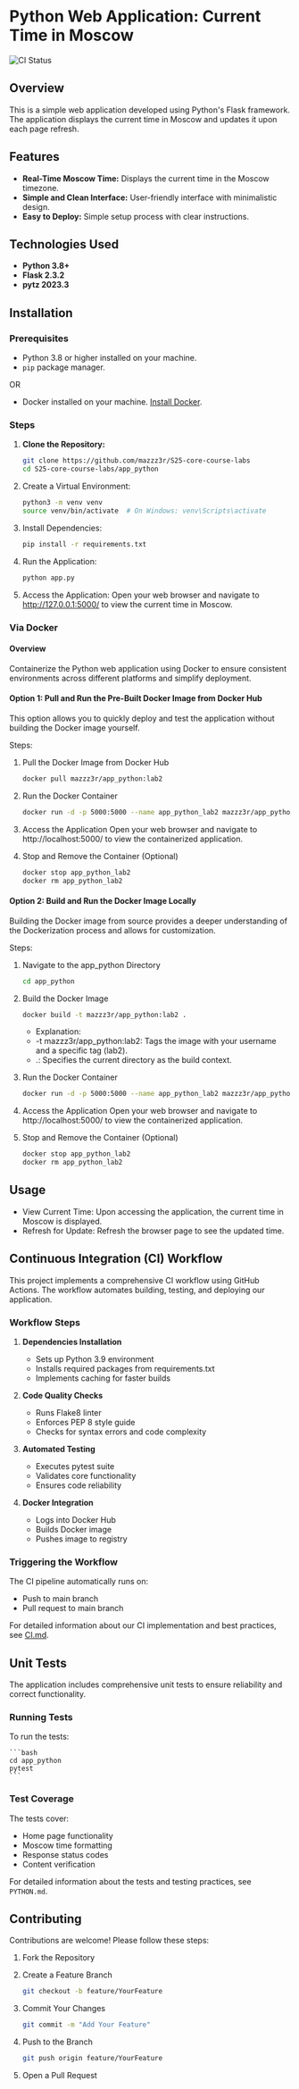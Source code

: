 # Python Web Application: Current Time in Moscow

![CI Status](https://github.com/mazzz3r/S25-core-course-labs/actions/workflows/python-app.yml/badge.svg)

## Overview

This is a simple web application developed using Python's Flask framework. The application displays the current time in Moscow and updates it upon each page refresh.

## Features

- **Real-Time Moscow Time:** Displays the current time in the Moscow timezone.
- **Simple and Clean Interface:** User-friendly interface with minimalistic design.
- **Easy to Deploy:** Simple setup process with clear instructions.

## Technologies Used

- **Python 3.8+**
- **Flask 2.3.2**
- **pytz 2023.3**

## Installation

### Prerequisites

- Python 3.8 or higher installed on your machine.
- `pip` package manager.

OR

- Docker installed on your machine. [Install Docker](https://docs.docker.com/get-docker/).

### Steps

1. **Clone the Repository:**

   ```bash
   git clone https://github.com/mazzz3r/S25-core-course-labs
   cd S25-core-course-labs/app_python
   ```

2.	Create a Virtual Environment:

    ```bash
    python3 -m venv venv
    source venv/bin/activate  # On Windows: venv\Scripts\activate
    ```

3.	Install Dependencies:

    ```bash
    pip install -r requirements.txt
    ```

4.	Run the Application:

    ```bash
    python app.py
    ```

5.	Access the Application:
    Open your web browser and navigate to http://127.0.0.1:5000/ to view the current time in Moscow.

### Via Docker

#### Overview

Containerize the Python web application using Docker to ensure consistent environments across different platforms and simplify deployment.

#### Option 1: Pull and Run the Pre-Built Docker Image from Docker Hub

This option allows you to quickly deploy and test the application without building the Docker image yourself.

Steps:
1.	Pull the Docker Image from Docker Hub

    ```bash
    docker pull mazzz3r/app_python:lab2
    ```

2.	Run the Docker Container

    ```bash
    docker run -d -p 5000:5000 --name app_python_lab2 mazzz3r/app_python:lab2
    ```

3.	Access the Application
Open your web browser and navigate to http://localhost:5000/ to view the containerized application.

4.	Stop and Remove the Container (Optional)

    ```bash
    docker stop app_python_lab2
    docker rm app_python_lab2
    ```

#### Option 2: Build and Run the Docker Image Locally

Building the Docker image from source provides a deeper understanding of the Dockerization process and allows for customization.

Steps:
1.	Navigate to the app_python Directory

    ```bash
    cd app_python
    ```

2.	Build the Docker Image

    ```bash
    docker build -t mazzz3r/app_python:lab2 .
    ```

	- Explanation:
	- -t mazzz3r/app_python:lab2: Tags the image with your username and a specific tag (lab2).
	- .: Specifies the current directory as the build context.

3.	Run the Docker Container

    ```bash
    docker run -d -p 5000:5000 --name app_python_lab2 mazzz3r/app_python:lab2
    ```

4.	Access the Application
Open your web browser and navigate to http://localhost:5000/ to view the containerized application.
5.	Stop and Remove the Container (Optional)

    ```bash
    docker stop app_python_lab2
    docker rm app_python_lab2
    ```


## Usage
- View Current Time: Upon accessing the application, the current time in Moscow is displayed.
- Refresh for Update: Refresh the browser page to see the updated time.

## Continuous Integration (CI) Workflow

This project implements a comprehensive CI workflow using GitHub Actions. The workflow automates building, testing, and deploying our application.

### Workflow Steps

1. **Dependencies Installation**
   - Sets up Python 3.9 environment
   - Installs required packages from requirements.txt
   - Implements caching for faster builds

2. **Code Quality Checks**
   - Runs Flake8 linter
   - Enforces PEP 8 style guide
   - Checks for syntax errors and code complexity

3. **Automated Testing**
   - Executes pytest suite
   - Validates core functionality
   - Ensures code reliability

4. **Docker Integration**
   - Logs into Docker Hub
   - Builds Docker image
   - Pushes image to registry

### Triggering the Workflow

The CI pipeline automatically runs on:
- Push to main branch
- Pull request to main branch

For detailed information about our CI implementation and best practices, see [CI.md](CI.md).

## Unit Tests

The application includes comprehensive unit tests to ensure reliability and correct functionality.

### Running Tests

To run the tests:

    ```bash
    cd app_python
    pytest
    ```


### Test Coverage

The tests cover:
- Home page functionality
- Moscow time formatting
- Response status codes
- Content verification

For detailed information about the tests and testing practices, see `PYTHON.md`.

## Contributing

Contributions are welcome! Please follow these steps:

1. Fork the Repository
2. Create a Feature Branch

    ```bash
    git checkout -b feature/YourFeature
    ```

3.	Commit Your Changes

    ```bash
    git commit -m "Add Your Feature"
    ```

4.	Push to the Branch

    ```bash
    git push origin feature/YourFeature
    ```

5.	Open a Pull Request
